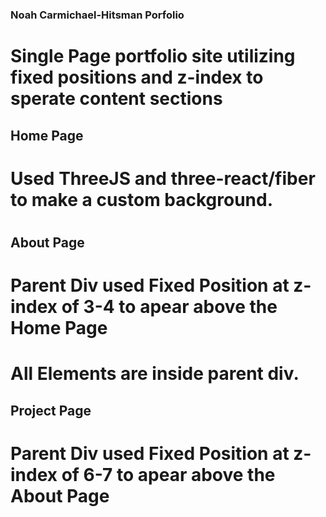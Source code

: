 ### Noah Carmichael-Hitsman Porfolio

# Single Page portfolio site utilizing fixed positions and z-index to sperate content sections

## Home Page

# Used ThreeJS and three-react/fiber to make a custom background.
#


## About Page

# Parent Div used Fixed Position at z-index of 3-4 to apear above the Home Page
# All Elements are inside parent div.



## Project Page

# Parent Div used Fixed Position at z-index of 6-7 to apear above the About Page
